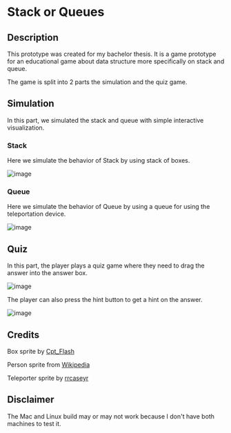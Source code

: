 # Stack or Queues
## Description
This prototype was created for my bachelor thesis. It is a game prototype for an educational game about data structure more specifically on stack and queue.

The game is split into 2 parts the simulation and the quiz game.

## Simulation
In this part, we simulated the stack and queue with simple interactive visualization.

### Stack
Here we simulate the behavior of Stack by using stack of boxes.

![image](https://github.com/OblivionSword/Data-Structure-Game/assets/63732813/fca764d7-2568-4e93-8bc3-800b5d91fbd8)

### Queue
Here we simulate the behavior of Queue by using a queue for using the teleportation device.

![image](https://github.com/OblivionSword/Data-Structure-Game/assets/63732813/3bca61d3-6bf5-46a1-958c-bcf6cde10263)

## Quiz
In this part, the player plays a quiz game where they need to drag the answer into the answer box.

![image](https://github.com/OblivionSword/Data-Structure-Game/assets/63732813/203c27f4-b298-4906-9049-54969ea6f074)

The player can also press the hint button to get a hint on the answer.

![image](https://github.com/OblivionSword/Data-Structure-Game/assets/63732813/f89e78cf-5999-4cfe-b2c1-d4c4d3bbbc5d)

## Credits

Box sprite by [Cpt_Flash](https://opengameart.org/users/cptflash)

Person sprite from [Wikipedia](https://de.m.wikipedia.org/wiki/Datei:Person_icon_BLACK-01.svg)

Teleporter sprite by [rrcaseyr](https://twitter.com/refractionaldev)

## Disclaimer

The Mac and Linux build may or may not work because I don't have both machines to test it.

